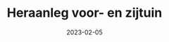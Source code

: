---
layout: project
link: 2021-09-28_OUDENAARDE-Heraanleg voor- en zijtuin
title: Heraanleg voor- en zijtuin
date: 2023-02-05
---